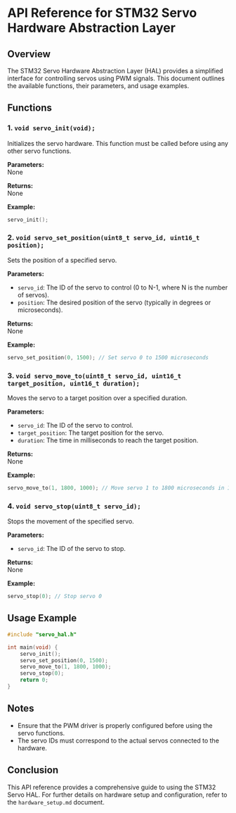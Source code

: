# API Reference for STM32 Servo Hardware Abstraction Layer

## Overview
The STM32 Servo Hardware Abstraction Layer (HAL) provides a simplified interface for controlling servos using PWM signals. This document outlines the available functions, their parameters, and usage examples.

## Functions

### 1. `void servo_init(void);`
Initializes the servo hardware. This function must be called before using any other servo functions.

**Parameters:**  
None

**Returns:**  
None

**Example:**
```c
servo_init();
```

### 2. `void servo_set_position(uint8_t servo_id, uint16_t position);`
Sets the position of a specified servo.

**Parameters:**  
- `servo_id`: The ID of the servo to control (0 to N-1, where N is the number of servos).
- `position`: The desired position of the servo (typically in degrees or microseconds).

**Returns:**  
None

**Example:**
```c
servo_set_position(0, 1500); // Set servo 0 to 1500 microseconds
```

### 3. `void servo_move_to(uint8_t servo_id, uint16_t target_position, uint16_t duration);`
Moves the servo to a target position over a specified duration.

**Parameters:**  
- `servo_id`: The ID of the servo to control.
- `target_position`: The target position for the servo.
- `duration`: The time in milliseconds to reach the target position.

**Returns:**  
None

**Example:**
```c
servo_move_to(1, 1800, 1000); // Move servo 1 to 1800 microseconds in 1 second
```

### 4. `void servo_stop(uint8_t servo_id);`
Stops the movement of the specified servo.

**Parameters:**  
- `servo_id`: The ID of the servo to stop.

**Returns:**  
None

**Example:**
```c
servo_stop(0); // Stop servo 0
```

## Usage Example
```c
#include "servo_hal.h"

int main(void) {
    servo_init();
    servo_set_position(0, 1500);
    servo_move_to(1, 1800, 1000);
    servo_stop(0);
    return 0;
}
```

## Notes
- Ensure that the PWM driver is properly configured before using the servo functions.
- The servo IDs must correspond to the actual servos connected to the hardware.

## Conclusion
This API reference provides a comprehensive guide to using the STM32 Servo HAL. For further details on hardware setup and configuration, refer to the `hardware_setup.md` document.
